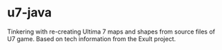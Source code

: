 u7-java
=========

Tinkering with re-creating Ultima 7 maps and shapes from source files of U7 game.  Based on tech information from the Exult project.



